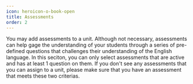 ```yaml
---
icon: heroicon-o-book-open
title: Assessments
order: 2
---
```


You may add assessments to a unit. Although not necessary, assessments can help gage the understanding of your students through a series of pre-defined questions that challenges their understanding of the English language. In this seciton, you can only select assessments that are active and has at least 1 question on them. If you don't see any assessments that you can assign to a unit, please make sure that you have an assessment that meets these two criterias.
